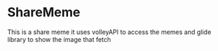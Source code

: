 # ShareMeme
This is a share meme it uses volleyAPI to access the memes and glide library to show the image that fetch 
